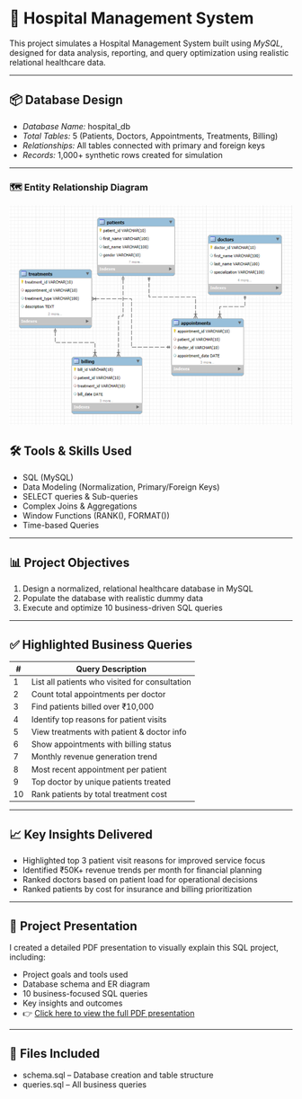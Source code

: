 # 🏥 Hospital Management System

This project simulates a Hospital Management System built using *MySQL*, designed for data analysis, reporting, and query optimization using realistic relational healthcare data.

---

## 📦 Database Design

- *Database Name:* hospital_db
- *Total Tables:* 5 (Patients, Doctors, Appointments, Treatments, Billing)
- *Relationships:* All tables connected with primary and foreign keys
- *Records:* 1,000+ synthetic rows created for simulation

---

### 🗺 Entity Relationship Diagram

![ER Diagram](https://github.com/alisha85-analyst/Data-Analytics-Portfolio/blob/main/Hospital_Management_SQL_Project/ER_Diagram.png)


## 🛠 Tools & Skills Used

- SQL (MySQL)
- Data Modeling (Normalization, Primary/Foreign Keys)
- SELECT queries & Sub-queries 
- Complex Joins & Aggregations
- Window Functions (RANK(), FORMAT())
- Time-based Queries

---

## 📊 Project Objectives

1. Design a normalized, relational healthcare database in MySQL
2. Populate the database with realistic dummy data
3. Execute and optimize 10 business-driven SQL queries

---

## ✅ Highlighted Business Queries

| # | Query Description |
|--|--------------------|
| 1 | List all patients who visited for consultation |
| 2 | Count total appointments per doctor |
| 3 | Find patients billed over ₹10,000 |
| 4 | Identify top reasons for patient visits |
| 5 | View treatments with patient & doctor info |
| 6 | Show appointments with billing status |
| 7 | Monthly revenue generation trend |
| 8 | Most recent appointment per patient |
| 9 | Top doctor by unique patients treated |
| 10| Rank patients by total treatment cost |

---

## 📈 Key Insights Delivered

- Highlighted top 3 patient visit reasons for improved service focus
- Identified ₹50K+ revenue trends per month for financial planning
- Ranked doctors based on patient load for operational decisions
- Ranked patients by cost for insurance and billing prioritization

---

## 📝 Project Presentation

I created a detailed PDF presentation to visually explain this SQL project, including:
- Project goals and tools used
- Database schema and ER diagram
- 10 business-focused SQL queries
- Key insights and outcomes
- 👉 [Click here to view the full PDF presentation](https://github.com/alisha85-analyst/Data-Analytics-Portfolio/blob/main/Hospital_Management_SQL_Project/Hospital_Management_System-PPT_file.pdf)

---

## 📁 Files Included

- schema.sql – Database creation and table structure
- queries.sql – All business queries
